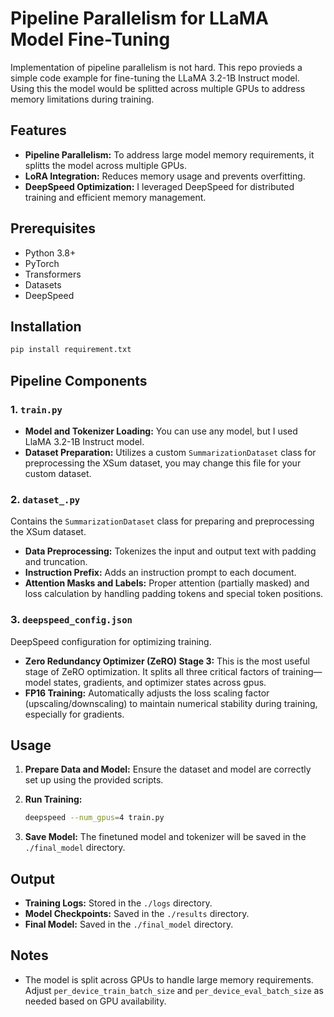 # Pipeline Parallelism for LLaMA Model Fine-Tuning

Implementation of pipeline parallelism is not hard. This repo provieds a simple code example for fine-tuning the LLaMA 3.2-1B Instruct model. Using this the model would be splitted across multiple GPUs to address memory limitations during training.

## Features
- **Pipeline Parallelism:** To address large model memory requirements, it splitts the model across multiple GPUs.
- **LoRA Integration:** Reduces memory usage and prevents overfitting.
- **DeepSpeed Optimization:** I leveraged DeepSpeed for distributed training and efficient memory management.

## Prerequisites
- Python 3.8+
- PyTorch
- Transformers
- Datasets
- DeepSpeed

## Installation
```bash
pip install requirement.txt
```

## Pipeline Components
### 1. `train.py`
- **Model and Tokenizer Loading:** You can use any model, but I used LlaMA 3.2-1B Instruct model.
- **Dataset Preparation:** Utilizes a custom `SummarizationDataset` class for preprocessing the XSum dataset, you may change this file for your custom dataset.

### 2. `dataset_.py`
Contains the `SummarizationDataset` class for preparing and preprocessing the XSum dataset.

- **Data Preprocessing:** Tokenizes the input and output text with padding and truncation.
- **Instruction Prefix:** Adds an instruction prompt to each document.
- **Attention Masks and Labels:** Proper attention (partially masked) and loss calculation by handling padding tokens and special token positions.

### 3. `deepspeed_config.json`
DeepSpeed configuration for optimizing training.

- **Zero Redundancy Optimizer (ZeRO) Stage 3:** This is the most useful stage of ZeRO optimization. It splits  all three critical factors of training—model states, gradients, and optimizer states across gpus. 
- **FP16 Training:** Automatically adjusts the loss scaling factor (upscaling/downscaling) to maintain numerical stability during training, especially for gradients.

## Usage
1. **Prepare Data and Model:**
   Ensure the dataset and model are correctly set up using the provided scripts.

2. **Run Training:**
   ```bash
   deepspeed --num_gpus=4 train.py 
   ```

3. **Save Model:**
   The finetuned model and tokenizer will be saved in the `./final_model` directory.

## Output
- **Training Logs:** Stored in the `./logs` directory.
- **Model Checkpoints:** Saved in the `./results` directory.
- **Final Model:** Saved in the `./final_model` directory.

## Notes
- The model is split across GPUs to handle large memory requirements. Adjust `per_device_train_batch_size` and `per_device_eval_batch_size` as needed based on GPU availability.
